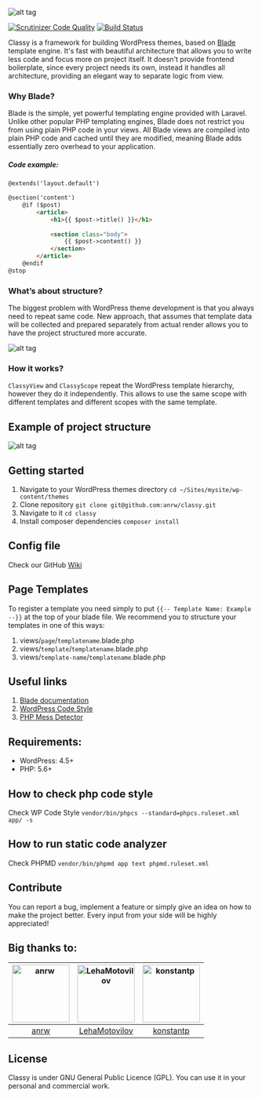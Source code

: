 ![alt tag](http://i.imgur.com/2TgPJNk.png)

[![Scrutinizer Code Quality](https://scrutinizer-ci.com/g/anrw/classy/badges/quality-score.png?b=master)](https://scrutinizer-ci.com/g/anrw/classy/?branch=master)
[![Build Status](https://scrutinizer-ci.com/g/anrw/classy/badges/build.png?b=master)](https://scrutinizer-ci.com/g/anrw/classy/build-status/master)


Classy is a framework for building WordPress themes, based on [Blade](https://laravel.com/docs/5.1/blade) template engine. It's fast with beautiful architecture that allows you to write less code and focus more on project itself. It doesn't provide frontend boilerplate, since every project needs its own, instead it handles all architecture, providing an elegant way to separate logic from view.

### Why Blade?

Blade is the simple, yet powerful templating engine provided with Laravel. Unlike other popular PHP templating engines, Blade does not restrict you from using plain PHP code in your views. All Blade views are compiled into plain PHP code and cached until they are modified, meaning Blade adds essentially zero overhead to your application.

##### Code example:

```html
@extends('layout.default')

@section('content')
	@if ($post)
		<article>
			<h1>{{ $post->title() }}</h1>
			
			<section class="body">
				{{ $post->content() }}
			</section>
		</article>
	@endif
@stop
```

### What’s about structure?

The biggest problem with WordPress theme development is that you always need to repeat same code.  New approach, that assumes that template data will be collected and prepared separately from actual render allows you to have the project structured more accurate.

![alt tag](http://i.imgur.com/u28abeN.png)


### How it works?

`ClassyView` and `ClassyScope` repeat the WordPress template hierarchy, however they do it independently. This allows to use the same scope with different templates and different scopes with the same template.

## Example of project structure
![alt tag](http://i.imgur.com/7BUl5lR.png)


## Getting started
1. Navigate to your WordPress themes directory `cd ~/Sites/mysite/wp-content/themes`
2. Clone repository `git clone git@github.com:anrw/classy.git`
3. Navigate to it `cd classy`
4. Install composer dependencies `composer install`

## Config file
Check our GitHub [Wiki](https://github.com/anrw/classy/wiki)

## Page Templates

To register a template you need simply to put `{{-- Template Name: Example --}}` at the top of your blade file. 
We recommend you to structure your templates in one of this ways:

1. views/`page`/`templatename`.blade.php
2. views/`template`/`templatename`.blade.php
3. views/`template-name`/`templatename`.blade.php

## Useful links
1. [Blade documentation](https://laravel.com/docs/5.1/blade)
2. [WordPress Code Style](https://make.wordpress.org/core/handbook/best-practices/coding-standards/php/)
2. [PHP Mess Detector](https://phpmd.org/)

## Requirements:

* WordPress: 4.5+
* PHP: 5.6+

## How to check php code style

Check WP Code Style `vendor/bin/phpcs --standard=phpcs.ruleset.xml app/ -s`

## How to run static code analyzer
 
Check PHPMD `vendor/bin/phpmd app text phpmd.ruleset.xml`

## Contribute

You can report a bug, implement a feature or simply give an idea on how to make the project better. Every input from your side will be highly appreciated!

## Big thanks to:

[<img alt="anrw" src="https://avatars.githubusercontent.com/u/7533603?v=3&s=117" width="117">](https://github.com/anrw) |[<img alt="LehaMotovilov" src="https://avatars.githubusercontent.com/u/6247404?v=3&s=117" width="117">](https://github.com/LehaMotovilov) |[<img alt="konstantp" src="https://avatars.githubusercontent.com/u/8895125?v=3&s=117" width="117">](https://github.com/konstantp) |
:---: |:---: |:---: |
[anrw](https://github.com/anrw) |[LehaMotovilov](https://github.com/LehaMotovilov) |[konstantp](https://github.com/konstantp) |

## License

Classy is under GNU General Public Licence (GPL). You can use it in your personal and commercial work.
